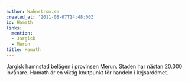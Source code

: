 ```yaml
---
author: Wahnstrom.se
created_at: '2011-08-07T14:48:00Z'
id: Hamath
links:
  mention:
  - Jargisk
  - Merun
title: Hamath
---
```


[Jargisk] hamnstad belägen i provinsen [Merun]. Staden har nästan 20.000 invånare. Hamath är en
viktig knutpunkt för handeln i kejsardömet.

  [Jargisk]: Jargisk
  [Merun]: Merun